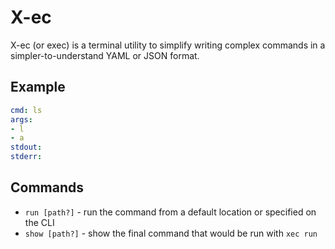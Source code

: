 # X-ec

X-ec (or exec) is a terminal utility to simplify writing complex commands in a simpler-to-understand YAML or JSON format.

## Example

```yaml
cmd: ls
args:
- l
- a
stdout: 
stderr:
```

## Commands

- `run [path?]` - run the command from a default location or specified on the CLI
- `show [path?]` - show the final command that would be run with `xec run`
